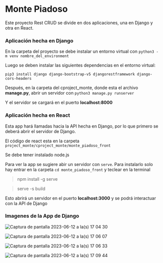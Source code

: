 # Monte Piadoso
Este proyecto Rest CRUD se divide en dos aplicaciones, una en Django y otra en React.

### Aplicación hecha en Django

En la carpeta del proyecto se debe instalar un entorno virtual con `python3 -m venv nombre_del_environment`

Luego se deben instalar las siguientes dependencias en el entorno virtual: 

`pip3 install django django-bootstrap-v5 djangorestframework django-cors-headers`

Después, en la carpeta del cproject_monte, donde esta el archivo **manage.py**, abrir un servidor con `python3 manage.py runserver`

Y el servidor se cargará en el puerto **localhost:8000**

### Aplicación hecha en React

Esta app hará llamadas hacia la API hecha en Django, por lo que primero se deberá abrir el servidor de Django.

El código de react esta en la carpeta `project_monte/cproject_monte/monte_piadoso_front`

Se debe tener instalado node.js

Para ver la app se sugiere abir un servidor con `serve`. Para instalarlo solo hay entrar en la carpeta `cd monte_piadoso_front` y teclear en la terminal 
>npm install -g serve

>serve -s build

Esto abrirá un servidor en el puerto **localhost:3000** y se podrá interactuar con la API de Django

### Imagenes de la App de Django

![Captura de pantalla 2023-06-12 a la(s) 17 04 30](https://github.com/Jazperist/project_monte/assets/39943709/35228c66-dc13-46f8-8c51-7ce3305bd0bd)


![Captura de pantalla 2023-06-12 a la(s) 17 06 07](https://github.com/Jazperist/project_monte/assets/39943709/11170e08-d8e4-4a6c-9e8a-a3227adba45d)

![Captura de pantalla 2023-06-12 a la(s) 17 06 33](https://github.com/Jazperist/project_monte/assets/39943709/676cfd05-4761-4680-9cc6-bc56a13c50e7)

![Captura de pantalla 2023-06-12 a la(s) 17 09 44](https://github.com/Jazperist/project_monte/assets/39943709/ac0fabdf-801a-4bd4-aea4-4ee482072c57)
